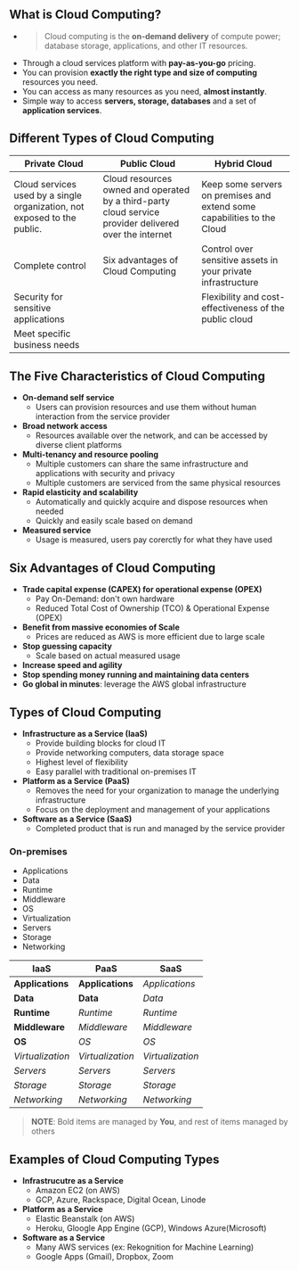 ## What is Cloud Computing?
- >Cloud computing is the **on-demand delivery** of compute power; database storage, applications, and other IT resources.
- Through a cloud services platform with **pay-as-you-go** pricing.
- You can provision **exactly the right type and size of computing** resources you need.
- You can access as many resources as you need, **almost instantly**.
- Simple way to access **servers, storage, databases** and a set of **application services**.

## Different Types of Cloud Computing


|Private Cloud|Public Cloud|Hybrid Cloud|
|-------|------|--------|
|Cloud services used by a single organization, not exposed to the public.| Cloud resources owned and operated by a third-party cloud service provider delivered over the internet |Keep some servers on premises and extend some capabilities to the Cloud|
|Complete control|Six advantages of Cloud Computing|Control over sensitive assets in your private infrastructure|
|Security for sensitive applications||Flexibility and cost-effectiveness of the public cloud|
|Meet specific business needs|||

## The Five Characteristics of Cloud Computing
- **On-demand self service**
    - Users can provision resources and use them without human interaction from the service provider
- **Broad network access**
    - Resources available over the network, and can be accessed by diverse client platforms
- **Multi-tenancy and resource pooling**
    - Multiple customers can share the same infrastructure and applications with security and privacy
    - Multiple customers are serviced from the same physical resources
- **Rapid elasticity and scalability**
    - Automatically and quickly acquire and dispose resources when needed
    - Quickly and easily scale based on demand
- **Measured service**
    - Usage is measured, users pay corerctly for what they have used


## Six Advantages of Cloud Computing

- **Trade capital expense (CAPEX) for operational expense (OPEX)**
    - Pay On-Demand: don't own hardware
    - Reduced Total Cost of Ownership (TCO) & Operational Expense (OPEX)
- **Benefit from massive economies of Scale**
    - Prices are reduced as AWS is more efficient due to large scale
- **Stop guessing capacity**
    - Scale based on actual measured usage
- **Increase speed and agility**
- **Stop spending money running and maintaining data centers**
- **Go global in minutes**: leverage the AWS global infrastructure

## Types of Cloud Computing

- **Infrastructure as a Service (IaaS)**
    - Provide building blocks for cloud IT
    - Provide networking computers, data storage space
    - Highest level of flexibility
    - Easy parallel with traditional on-premises IT
- **Platform as a Service (PaaS)**
    - Removes the need for your organization to manage the underlying infrastructure
    - Focus on the deployment and management of your applications
- **Software as a Service (SaaS)**
    - Completed product that is run and managed by the service provider

### On-premises
- Applications
- Data
- Runtime
- Middleware
- OS
- Virtualization
- Servers
- Storage
- Networking

|IaaS|PaaS|SaaS|
|-------|------|--------|
|**Applications**|**Applications**|*Applications*
|**Data**|**Data**|*Data*
|**Runtime**|*Runtime*|*Runtime*
|**Middleware**|*Middleware*|*Middleware*
|**OS**|*OS*|*OS*
|*Virtualization*|*Virtualization*|*Virtualization*
|*Servers*|*Servers*|*Servers*
|*Storage*|*Storage*|*Storage*
|*Networking*|*Networking*|*Networking*

> **NOTE**: Bold items are managed by **You**, and rest of items managed by others

## Examples of Cloud Computing Types
- **Infrastrucutre as a Service**
    - Amazon EC2 (on AWS)
    - GCP, Azure, Rackspace, Digital Ocean, Linode
- **Platform as a Service**
    - Elastic Beanstalk (on AWS)
    - Heroku, Gloogle App Engine (GCP), Windows Azure(Microsoft)
- **Software as a Service**
    - Many AWS services (ex: Rekognition for Machine Learning)
    - Google Apps (Gmail), Dropbox, Zoom
